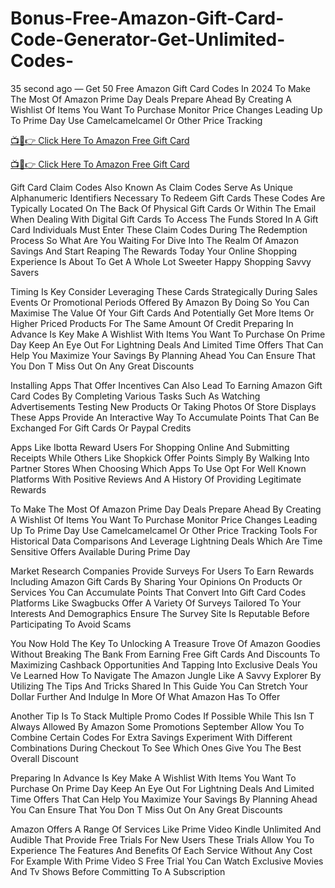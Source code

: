 # Bonus-Free-Amazon-Gift-Card-Code-Generator-Get-Unlimited-Codes-
35 second ago — Get 50 Free Amazon Gift Card Codes In 2024 To Make The Most Of Amazon Prime Day Deals Prepare Ahead By Creating A Wishlist Of Items You Want To Purchase Monitor Price Changes Leading Up To Prime Day Use Camelcamelcamel Or Other Price Tracking

[📺📱👉 Click Here To Amazon Free Gift Card](https://earnsters.com/amazon-gift-card-generator/)

[📺📱👉 Click Here To Amazon Free Gift Card](https://earnsters.com/amazon-gift-card-generator/)

Gift Card Claim Codes Also Known As Claim Codes Serve As Unique Alphanumeric Identifiers Necessary To Redeem Gift Cards These Codes Are Typically Located On The Back Of Physical Gift Cards Or Within The Email When Dealing With Digital Gift Cards To Access The Funds Stored In A Gift Card Individuals Must Enter These Claim Codes During The Redemption Process So What Are You Waiting For Dive Into The Realm Of Amazon Savings And Start Reaping The Rewards Today Your Online Shopping Experience Is About To Get A Whole Lot Sweeter Happy Shopping Savvy Savers

Timing Is Key Consider Leveraging These Cards Strategically During Sales Events Or Promotional Periods Offered By Amazon By Doing So You Can Maximise The Value Of Your Gift Cards And Potentially Get More Items Or Higher Priced Products For The Same Amount Of Credit Preparing In Advance Is Key Make A Wishlist With Items You Want To Purchase On Prime Day Keep An Eye Out For Lightning Deals And Limited Time Offers That Can Help You Maximize Your Savings By Planning Ahead You Can Ensure That You Don T Miss Out On Any Great Discounts

Installing Apps That Offer Incentives Can Also Lead To Earning Amazon Gift Card Codes By Completing Various Tasks Such As Watching Advertisements Testing New Products Or Taking Photos Of Store Displays These Apps Provide An Interactive Way To Accumulate Points That Can Be Exchanged For Gift Cards Or Paypal Credits

Apps Like Ibotta Reward Users For Shopping Online And Submitting Receipts While Others Like Shopkick Offer Points Simply By Walking Into Partner Stores When Choosing Which Apps To Use Opt For Well Known Platforms With Positive Reviews And A History Of Providing Legitimate Rewards

To Make The Most Of Amazon Prime Day Deals Prepare Ahead By Creating A Wishlist Of Items You Want To Purchase Monitor Price Changes Leading Up To Prime Day Use Camelcamelcamel Or Other Price Tracking Tools For Historical Data Comparisons And Leverage Lightning Deals Which Are Time Sensitive Offers Available During Prime Day

Market Research Companies Provide Surveys For Users To Earn Rewards Including Amazon Gift Cards By Sharing Your Opinions On Products Or Services You Can Accumulate Points That Convert Into Gift Card Codes Platforms Like Swagbucks Offer A Variety Of Surveys Tailored To Your Interests And Demographics Ensure The Survey Site Is Reputable Before Participating To Avoid Scams

You Now Hold The Key To Unlocking A Treasure Trove Of Amazon Goodies Without Breaking The Bank From Earning Free Gift Cards And Discounts To Maximizing Cashback Opportunities And Tapping Into Exclusive Deals You Ve Learned How To Navigate The Amazon Jungle Like A Savvy Explorer By Utilizing The Tips And Tricks Shared In This Guide You Can Stretch Your Dollar Further And Indulge In More Of What Amazon Has To Offer

Another Tip Is To Stack Multiple Promo Codes If Possible While This Isn T Always Allowed By Amazon Some Promotions September Allow You To Combine Certain Codes For Extra Savings Experiment With Different Combinations During Checkout To See Which Ones Give You The Best Overall Discount

Preparing In Advance Is Key Make A Wishlist With Items You Want To Purchase On Prime Day Keep An Eye Out For Lightning Deals And Limited Time Offers That Can Help You Maximize Your Savings By Planning Ahead You Can Ensure That You Don T Miss Out On Any Great Discounts

Amazon Offers A Range Of Services Like Prime Video Kindle Unlimited And Audible That Provide Free Trials For New Users These Trials Allow You To Experience The Features And Benefits Of Each Service Without Any Cost For Example With Prime Video S Free Trial You Can Watch Exclusive Movies And Tv Shows Before Committing To A Subscription
